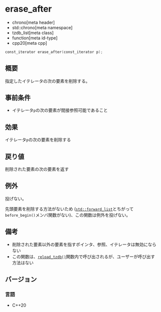 # erase_after
* chrono[meta header]
* std::chrono[meta namespace]
* tzdb_list[meta class]
* function[meta id-type]
* cpp20[meta cpp]

```cpp
const_iterator erase_after(const_iterator p);
```

## 概要
指定したイテレータの次の要素を削除する。


## 事前条件
- イテレータ`p`の次の要素が間接参照可能であること


## 効果
イテレータ`p`の次の要素を削除する


## 戻り値
削除された要素の次の要素を返す


## 例外
投げない。

先頭要素を削除する方法がないため ([`std::forward_list`](/reference/forward_list/forward_list.md)とちがって`before_begin()`メンバ関数がない)、この関数は例外を投げない。


## 備考
- 削除された要素以外の要素を指すポインタ、参照、イテレータは無効にならない
- この関数は、[`reload_tzdb()`](/reference/chrono/reload_tzdb.md)関数内で呼び出されるが、ユーザーが呼び出す方法はない


## バージョン
### 言語
- C++20

